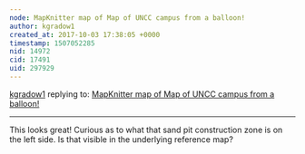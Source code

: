 ```yaml
---
node: MapKnitter map of Map of UNCC campus from a balloon!
author: kgradow1
created_at: 2017-10-03 17:38:05 +0000
timestamp: 1507052285
nid: 14972
cid: 17491
uid: 297929
---
```




[kgradow1](../profile/kgradow1) replying to: [MapKnitter map of Map of UNCC campus from a balloon!](../notes/rsmit295/09-30-2017/mapknitter-map-of-map-of-uncc-campus-from-a-balloon)

----
This looks great!    Curious as to what that sand pit construction zone is on the left side.   Is that visible in the underlying reference map?